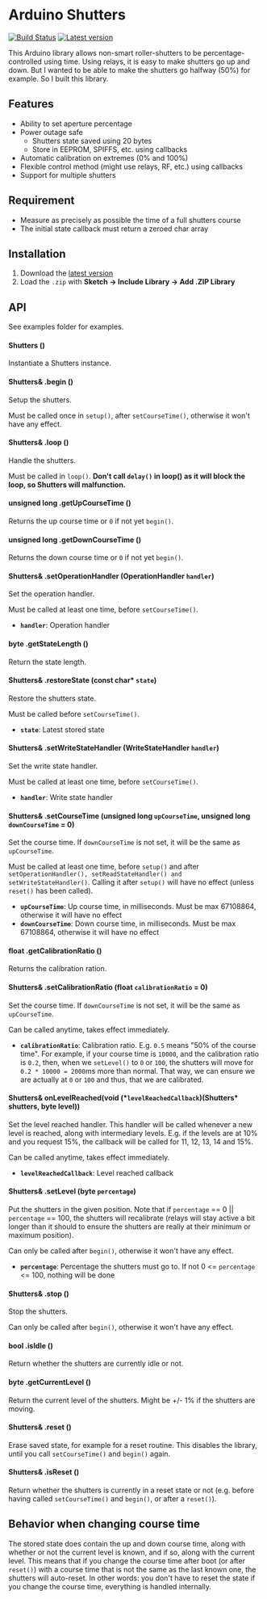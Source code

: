 # Arduino Shutters

[![Build Status](https://travis-ci.org/marvinroger/arduino-shutters.svg?branch=master)](https://travis-ci.org/marvinroger/arduino-shutters) [![Latest version](https://img.shields.io/github/release/marvinroger/arduino-shutters.svg)](https://github.com/marvinroger/arduino-shutters/releases/latest)

This Arduino library allows non-smart roller-shutters to be percentage-controlled using time.
Using relays, it is easy to make shutters go up and down. But I wanted to be able
to make the shutters go halfway (50%) for example. So I built this library.

## Features

* Ability to set aperture percentage
* Power outage safe
  * Shutters state saved using 20 bytes
  * Store in EEPROM, SPIFFS, etc. using callbacks
* Automatic calibration on extremes (0% and 100%)
* Flexible control method (might use relays, RF, etc.) using callbacks
* Support for multiple shutters

## Requirement

* Measure as precisely as possible the time of a full shutters course
* The initial state callback must return a zeroed char array

## Installation

1. Download the [latest version](https://github.com/marvinroger/arduino-shutters/archive/master.zip)
2. Load the `.zip` with **Sketch → Include Library → Add .ZIP Library**

## API

See examples folder for examples.

#### Shutters ()

Instantiate a Shutters instance.

#### Shutters& .begin ()

Setup the shutters.

Must be called once in `setup()`, after `setCourseTime()`, otherwise it won't have any effect.

#### Shutters& .loop ()

Handle the shutters.

Must be called in `loop()`. **Don't call `delay()` in loop() as it will block the loop, so Shutters will malfunction.**

#### unsigned long .getUpCourseTime ()

Returns the up course time or `0` if not yet `begin()`.

#### unsigned long .getDownCourseTime ()

Returns the down course time or `0` if not yet `begin()`.

#### Shutters& .setOperationHandler (OperationHandler `handler`)

Set the operation handler.

Must be called at least one time, before `setCourseTime()`.

* **`handler`**: Operation handler

#### byte .getStateLength ()

Return the state length.

#### Shutters& .restoreState (const char* `state`)

Restore the shutters state.

Must be called before `setCourseTime()`.

* **`state`**: Latest stored state

#### Shutters& .setWriteStateHandler (WriteStateHandler `handler`)

Set the write state handler.

Must be called at least one time, before `setCourseTime()`.

* **`handler`**: Write state handler

#### Shutters& .setCourseTime (unsigned long `upCourseTime`, unsigned long `downCourseTime` = 0)

Set the course time. If `downCourseTime` is not set, it will be the same as `upCourseTime`.

Must be called at least one time, before `setup()` and after `setOperationHandler(), setReadStateHandler() and setWriteStateHandler()`. Calling it after `setup()` will have no effect (unless `reset()` has been called).

* **`upCourseTime`**: Up course time, in milliseconds. Must be max 67108864, otherwise it will have no effect
* **`downCourseTime`**: Down course time, in milliseconds. Must be max 67108864, otherwise it will have no effect

#### float .getCalibrationRatio ()

Returns the calibration ration.

#### Shutters& .setCalibrationRatio (float `calibrationRatio` = 0)

Set the course time. If `downCourseTime` is not set, it will be the same as `upCourseTime`.

Can be called anytime, takes effect immediately.

* **`calibrationRatio`**: Calibration ratio. E.g. `0.5` means "50% of the course time". For example, if your course time is `10000`, and the calibration ratio is `0.2`, then, when we `setLevel()` to `0` or `100`, the shutters will move for `0.2 * 10000 = 2000`ms more than normal. That way, we can ensure we are actually at `0` or `100` and thus, that we are calibrated.

#### Shutters& onLevelReached(void (\*`levelReachedCallback`)(Shutters* shutters, byte level))

Set the level reached handler. This handler will be called whenever a new level is reached, along with intermediary levels. E.g. if the levels are at 10% and you request 15%, the callback will be called for 11, 12, 13, 14 and 15%.

Can be called anytime, takes effect immediately.

* **`levelReachedCallback`**: Level reached callback

#### Shutters& .setLevel (byte `percentage`)

Put the shutters in the given position.
Note that if `percentage` == 0 || `percentage` == 100, the shutters will recalibrate (relays will stay active a bit longer than it should to ensure the shutters are really at their minimum or maximum position).

Can only be called after `begin()`, otherwise it won't have any effect.

* **`percentage`**: Percentage the shutters must go to. If not 0 <= `percentage` <= 100, nothing will be done

#### Shutters& .stop ()

Stop the shutters.

Can only be called after `begin()`, otherwise it won't have any effect.

#### bool .isIdle ()

Return whether the shutters are currently idle or not.

#### byte .getCurrentLevel ()

Return the current level of the shutters. Might be +/- 1% if the shutters are moving.

#### Shutters& .reset ()

Erase saved state, for example for a reset routine. This disables the library, until you call `setCourseTime()` and `begin()` again.

#### Shutters& .isReset ()

Return whether the shutters is currently in a reset state or not (e.g. before having called `setCourseTime()` and `begin()`, or after a `reset()`).

## Behavior when changing course time

The stored state does contain the up and down course time, along with whether or not the current level is known, and if so, along with the current level. This means that if you change the course time after boot (or after `reset()`) with a course time that is not the same as the last known one, the shutters will auto-reset. In other words: you don't have to reset the state if you change the course time, everything is handled internally.
